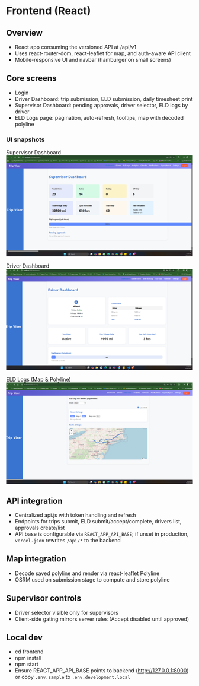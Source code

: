# Frontend (React)

## Overview
- React app consuming the versioned API at /api/v1
- Uses react-router-dom, react-leaflet for map, and auth-aware API client
 - Mobile-responsive UI and navbar (hamburger on small screens)

## Core screens
- Login
- Driver Dashboard: trip submission, ELD submission, daily timesheet print
- Supervisor Dashboard: pending approvals, driver selector, ELD logs by driver
- ELD Logs page: pagination, auto-refresh, tooltips, map with decoded polyline

### UI snapshots

Supervisor Dashboard
![Supervisor Dashboard](./screenshots/supervisor%20dashboard.png)

Driver Dashboard
![Driver Dashboard](./screenshots/driver%20dashboard.png)

ELD Logs (Map & Polyline)
![ELD Logs](./screenshots/ELD%20logs.png)

## API integration
- Centralized api.js with token handling and refresh
- Endpoints for trips submit, ELD submit/accept/complete, drivers list, approvals create/list
 - API base is configurable via `REACT_APP_API_BASE`; if unset in production, `vercel.json` rewrites `/api/*` to the backend

## Map integration
- Decode saved polyline and render via react-leaflet Polyline
- OSRM used on submission stage to compute and store polyline

## Supervisor controls
- Driver selector visible only for supervisors
- Client-side gating mirrors server rules (Accept disabled until approved)

## Local dev
- cd frontend
- npm install
- npm start
- Ensure REACT_APP_API_BASE points to backend (http://127.0.0.1:8000) or copy `.env.sample` to `.env.development.local`

